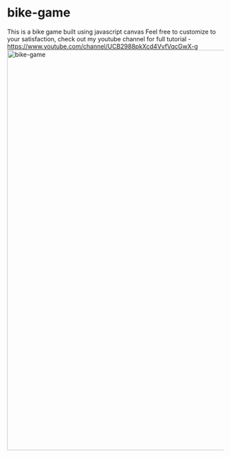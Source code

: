 # bike-game
This is a bike game built using javascript canvas
Feel free to customize to your satisfaction, check out my youtube channel for full tutorial - https://www.youtube.com/channel/UCB2988pkXcd4VvfVqcGwX-g
<img width="932" alt="bike-game" src="https://user-images.githubusercontent.com/65310505/200118946-d78f74b4-f87d-4e5e-a03b-ddf3ad10c4ff.png">

